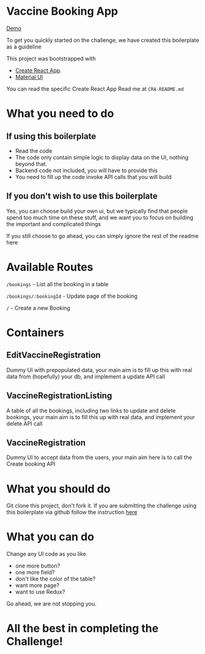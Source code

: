 # Vaccine Booking App

[Demo](https://demo-vaccine-center.netlify.app/)

To get you quickly started on the challenge, we have created this boilerplate as a guideline

This project was bootstrapped with 
- [Create React App](https://github.com/facebook/create-react-app).
- [Material UI](https://mui.com/)

You can read the specific Create React App Read me at `CRA-README.md`

# What you need to do
## If using this boilerplate
- Read the code
- The code only contain simple logic to display data on the UI, nothing beyond that.
- Backend code not included, you will have to provide this
- You need to fill up the code invoke API calls that you will build

## If you don't wish to use this boilerplate
Yes, you can choose build your own ui, but we typically find that people spend too much time on these stuff, and we want you to focus on building the important and complicated things

If you still choose to go ahead, you can simply ignore the rest of the readme here

# Available Routes
`/bookings` - List all the booking in a table

`/bookings/:bookingId` - Update page of the booking

`/` - Create a new Booking

# Containers
## EditVaccineRegistration
Dummy UI with prepopulated data, your main aim is to fill up this with real data from (hopefully) your db, and implement a update API call
## VaccineRegistrationListing
A table of all the bookings, including two links to update and delete bookings, your main aim is to fill this up with real data, and implement your delete API call
## VaccineRegistration
Dummy UI to accept data from the users, your main aim here is to call the Create booking API

# What you should do
Git clone this project, don't fork it.
If you are submitting the challenge using this boilerplate via github follow the instruction [here](https://docs.github.com/en/repositories/creating-and-managing-repositories/duplicating-a-repository)

# What you can do
Change any UI code as you like.
- one more button? 
- one more field?
- don't like the color of the table?
- want more page?
- want to use Redux?

Go ahead, we are not stopping you.

# All the best in completing the Challenge!
